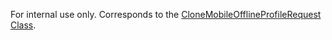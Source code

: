 For internal use only. 
Corresponds to the [CloneMobileOfflineProfileRequest Class](https://msdn.microsoft.com/library/microsoft.crm.sdk.messages.clonemobileofflineprofilerequest.aspx).
